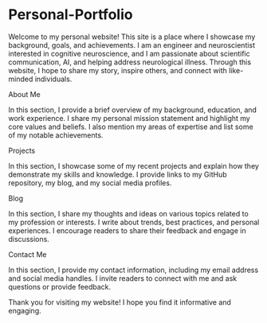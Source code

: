 # Personal-Portfolio

Welcome to my personal website! This site is a place where I showcase my background, goals, and achievements. I am an engineer and neuroscientist interested in cognitive neuroscience, and I am passionate about scientific communication, AI, and helping address neurological illness. Through this website, I hope to share my story, inspire others, and connect with like-minded individuals.

About Me

In this section, I provide a brief overview of my background, education, and work experience. I share my personal mission statement and highlight my core values and beliefs. I also mention my areas of expertise and list some of my notable achievements.

Projects

In this section, I showcase some of my recent projects and explain how they demonstrate my skills and knowledge. I provide links to my GitHub repository, my blog, and my social media profiles.

Blog

In this section, I share my thoughts and ideas on various topics related to my profession or interests. I write about trends, best practices, and personal experiences. I encourage readers to share their feedback and engage in discussions.

Contact Me

In this section, I provide my contact information, including my email address and social media handles. I invite readers to connect with me and ask questions or provide feedback.

Thank you for visiting my website! I hope you find it informative and engaging.
